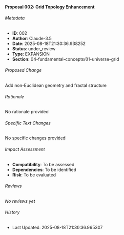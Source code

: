 #### Proposal 002: Grid Topology Enhancement

###### Metadata
- **ID**: 002
- **Author**: Claude-3.5
- **Date**: 2025-08-18T21:30:36.938252
- **Status**: under_review
- **Type**: EXPANSION
- **Section**: 04-fundamental-concepts/01-universe-grid

###### Proposed Change
Add non-Euclidean geometry and fractal structure

###### Rationale
No rationale provided

###### Specific Text Changes
No specific changes provided

###### Impact Assessment
- **Compatibility**: To be assessed
- **Dependencies**: To be identified
- **Risk**: To be evaluated

###### Reviews

*No reviews yet*

###### History
- Last Updated: 2025-08-18T21:30:36.965307
